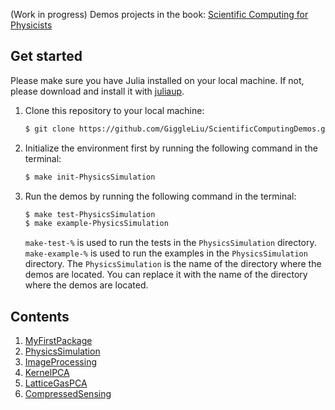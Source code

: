 (Work in progress) Demos projects in the book: [Scientific Computing for Physicists](https://book.jinguo-group.science/)

## Get started
Please make sure you have Julia installed on your local machine. If not, please download and install it with [juliaup](https://github.com/JuliaLang/juliaup).

1. Clone this repository to your local machine:
   ```bash
   $ git clone https://github.com/GiggleLiu/ScientificComputingDemos.git
   ```
2. Initialize the environment first by running the following command in the terminal:
   ```bash
   $ make init-PhysicsSimulation
   ```
3. Run the demos by running the following command in the terminal:
   ```bash
   $ make test-PhysicsSimulation
   $ make example-PhysicsSimulation
   ```
   `make-test-%` is used to run the tests in the `PhysicsSimulation` directory. `make-example-%` is used to run the examples in the `PhysicsSimulation` directory. The `PhysicsSimulation` is the name of the directory where the demos are located. You can replace it with the name of the directory where the demos are located.

## Contents
1. [MyFirstPackage](MyFirstPackage/)
2. [PhysicsSimulation](PhysicsSimulation/)
3. [ImageProcessing](ImageProcessing/)
4. [KernelPCA](KernelPCA/)
5. [LatticeGasPCA](LatticeGasPCA/)
6. [CompressedSensing](CompressedSensing/)